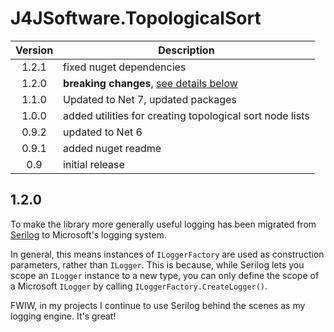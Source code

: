 # J4JSoftware.TopologicalSort

|Version|Description|
|:-----:|-----------|
|1.2.1|fixed nuget dependencies|
|1.2.0|**breaking changes**, [see details below](#120)|
|1.1.0|Updated to Net 7, updated packages|
|1.0.0|added utilities for creating topological sort node lists|
|0.9.2|updated to Net 6|
|0.9.1|added nuget readme|
|0.9|initial release|

## 1.2.0

To make the library more generally useful logging has been migrated from [Serilog](https://serilog.net/) to Microsoft's logging
system.

In general, this means instances of `ILoggerFactory` are used as construction parameters, rather than `ILogger`.
This is because, while Serilog lets you scope an `ILogger` instance to a new type, you can only define
the scope of a Microsoft `ILogger` by calling `ILoggerFactory.CreateLogger()`.

FWIW, in my projects I continue to use Serilog behind the scenes as my logging engine. It's great!
